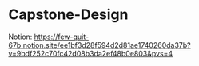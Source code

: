 # Capstone-Design

Notion: https://few-quit-67b.notion.site/ee1bf3d28f594d2d81ae1740260da37b?v=9bdf252c70fc42d08b3da2ef48b0e803&pvs=4
